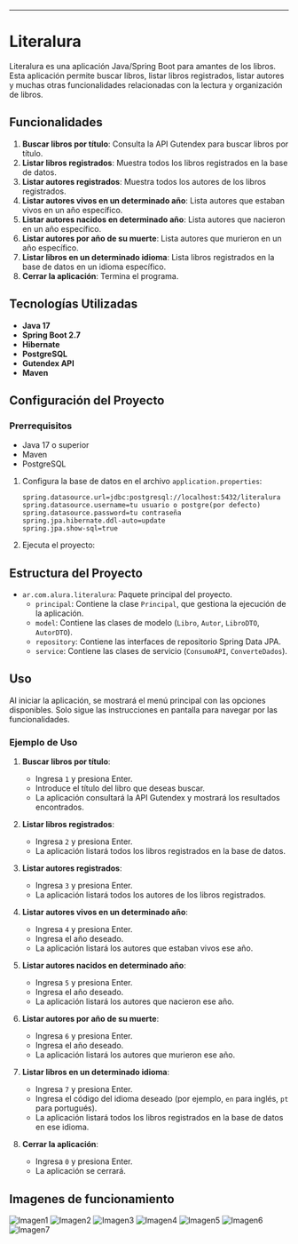 

---

# Literalura


Literalura es una aplicación Java/Spring Boot para amantes de los libros. Esta aplicación permite buscar libros, listar libros registrados, listar autores y muchas otras funcionalidades relacionadas con la lectura y organización de libros.

## Funcionalidades

1. **Buscar libros por título**: Consulta la API Gutendex para buscar libros por título.
2. **Listar libros registrados**: Muestra todos los libros registrados en la base de datos.
3. **Listar autores registrados**: Muestra todos los autores de los libros registrados.
4. **Listar autores vivos en un determinado año**: Lista autores que estaban vivos en un año específico.
5. **Listar autores nacidos en determinado año**: Lista autores que nacieron en un año específico.
6. **Listar autores por año de su muerte**: Lista autores que murieron en un año específico.
7. **Listar libros en un determinado idioma**: Lista libros registrados en la base de datos en un idioma específico.
8. **Cerrar la aplicación**: Termina el programa.

## Tecnologías Utilizadas

- **Java 17**
- **Spring Boot 2.7**
- **Hibernate**
- **PostgreSQL**
- **Gutendex API**
- **Maven**

## Configuración del Proyecto

### Prerrequisitos

- Java 17 o superior
- Maven
- PostgreSQL



1. Configura la base de datos en el archivo `application.properties`:
   ```properties
   spring.datasource.url=jdbc:postgresql://localhost:5432/literalura
   spring.datasource.username=tu usuario o postgre(por defecto)
   spring.datasource.password=tu contraseña 
   spring.jpa.hibernate.ddl-auto=update
   spring.jpa.show-sql=true
   ```

2. Ejecuta el proyecto:

## Estructura del Proyecto

- `ar.com.alura.literalura`: Paquete principal del proyecto.
   - `principal`: Contiene la clase `Principal`, que gestiona la ejecución de la aplicación.
   - `model`: Contiene las clases de modelo (`Libro`, `Autor`, `LibroDTO`, `AutorDTO`).
   - `repository`: Contiene las interfaces de repositorio Spring Data JPA.
   - `service`: Contiene las clases de servicio (`ConsumoAPI`, `ConverteDados`).

## Uso

Al iniciar la aplicación, se mostrará el menú principal con las opciones disponibles. Solo sigue las instrucciones en pantalla para navegar por las funcionalidades.

### Ejemplo de Uso

1. **Buscar libros por título**:
   - Ingresa `1` y presiona Enter.
   - Introduce el título del libro que deseas buscar.
   - La aplicación consultará la API Gutendex y mostrará los resultados encontrados.

2. **Listar libros registrados**:
   - Ingresa `2` y presiona Enter.
   - La aplicación listará todos los libros registrados en la base de datos.

3. **Listar autores registrados**:
   - Ingresa `3` y presiona Enter.
   - La aplicación listará todos los autores de los libros registrados.

4. **Listar autores vivos en un determinado año**:
   - Ingresa `4` y presiona Enter.
   - Ingresa el año deseado.
   - La aplicación listará los autores que estaban vivos ese año.

5. **Listar autores nacidos en determinado año**:
   - Ingresa `5` y presiona Enter.
   - Ingresa el año deseado.
   - La aplicación listará los autores que nacieron ese año.

6. **Listar autores por año de su muerte**:
   - Ingresa `6` y presiona Enter.
   - Ingresa el año deseado.
   - La aplicación listará los autores que murieron ese año.

7. **Listar libros en un determinado idioma**:
   - Ingresa `7` y presiona Enter.
   - Ingresa el código del idioma deseado (por ejemplo, `en` para inglés, `pt` para portugués).
   - La aplicación listará todos los libros registrados en la base de datos en ese idioma.

8. **Cerrar la aplicación**:
   - Ingresa `0` y presiona Enter.
   - La aplicación se cerrará.

## Imagenes de funcionamiento
![Imagen1](https://github.com/CristhianSZ/Literatura-Challenge-Latam/blob/main/imagenes/imagen1.png)
![Imagen2](https://github.com/CristhianSZ/Literatura-Challenge-Latam/blob/main/imagenes/imagen2.png)
![Imagen3](https://github.com/CristhianSZ/Literatura-Challenge-Latam/blob/main/imagenes/imagen3.png)
![Imagen4](https://github.com/CristhianSZ/Literatura-Challenge-Latam/blob/main/imagenes/imagen4.png)
![Imagen5](https://github.com/CristhianSZ/Literatura-Challenge-Latam/blob/main/imagenes/imagen5.png)
![Imagen6](https://github.com/CristhianSZ/Literatura-Challenge-Latam/blob/main/imagenes/imagen6.png)
![Imagen7](https://github.com/CristhianSZ/Literatura-Challenge-Latam/blob/main/imagenes/imagen7.png)
